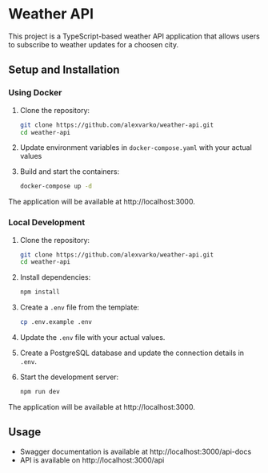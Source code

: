 # Weather API

This project is a TypeScript-based weather API application that allows users to subscribe to weather updates for a choosen city. 

## Setup and Installation

### Using Docker

1. Clone the repository:
   ```bash
   git clone https://github.com/alexvarko/weather-api.git
   cd weather-api
   ```

2. Update environment variables in `docker-compose.yaml` with your actual values

3. Build and start the containers:
   ```bash
   docker-compose up -d
   ```

The application will be available at http://localhost:3000.

### Local Development

1. Clone the repository:
   ```bash
   git clone https://github.com/alexvarko/weather-api.git
   cd weather-api
   ```

2. Install dependencies:
   ```bash
   npm install
   ```

3. Create a `.env` file from the template:
   ```bash
   cp .env.example .env
   ```

4. Update the `.env` file with your actual values.

5. Create a PostgreSQL database and update the connection details in `.env`.

6. Start the development server:
   ```bash
   npm run dev
   ```

The application will be available at http://localhost:3000.

## Usage

- Swagger documentation is available at http://localhost:3000/api-docs
- API is available on http://localhost:3000/api
